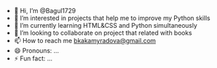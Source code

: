 - 👋 Hi, I’m @Bagul1729
- 👀 I’m interested in projects that help me to improve my Python skills
- 🌱 I’m currently learning HTML&CSS and Python simultaneously
- 💞️ I’m looking to collaborate on project that related with books
- 📫 How to reach me bkakamyradova@gmail.com
- 😄 Pronouns: ...
- ⚡ Fun fact: ...

<!---
Bagul1729/Bagul1729 is a ✨ special ✨ repository because its `README.md` (this file) appears on your GitHub profile.
You can click the Preview link to take a look at your changes.
--->
